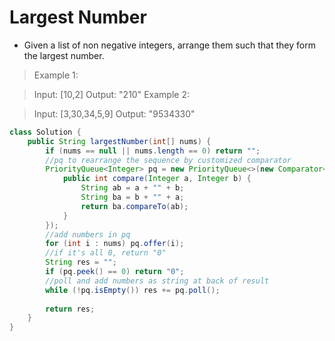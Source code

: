 # Largest Number
- Given a list of non negative integers, arrange them such that they form the largest number.

> Example 1:

> Input: [10,2]
> Output: "210"
> Example 2:

> Input: [3,30,34,5,9]
> Output: "9534330"

```java
class Solution {
    public String largestNumber(int[] nums) {
        if (nums == null || nums.length == 0) return "";
        //pq to rearrange the sequence by customized comparator
        PriorityQueue<Integer> pq = new PriorityQueue<>(new Comparator<Integer>() {
            public int compare(Integer a, Integer b) {
                String ab = a + "" + b;
                String ba = b + "" + a;
                return ba.compareTo(ab);
            }
        });
        //add numbers in pq
        for (int i : nums) pq.offer(i);
        //if it's all 0, return "0"
        String res = "";
        if (pq.peek() == 0) return "0";
        //poll and add numbers as string at back of result
        while (!pq.isEmpty()) res += pq.poll();
        
        return res;
    }
}
```
